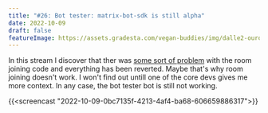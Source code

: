 ```yaml
---
title: "#26: Bot tester: matrix-bot-sdk is still alpha"
date: 2022-10-09
draft: false
featureImage: https://assets.gradesta.com/vegan-buddies/img/dalle2-ouroborus.png
---
```


In this stream I discover that ther was [some sort of problem](https://github.com/matrix-org/matrix-rust-sdk/pull/1061) with the room joining code and everything has been reverted. Maybe that's why room joining doesn't work. I won't find out untill one of the core devs gives me more context. In any case, the bot tester bot is still not working.

{{<screencast "2022-10-09-0bc7135f-4213-4af4-ba68-606659886317">}}

